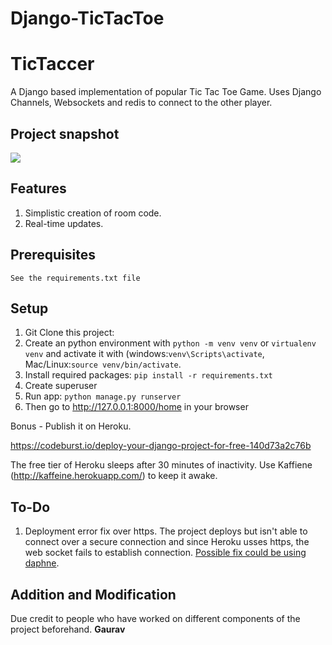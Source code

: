 # Django-TicTacToe


# TicTaccer
A Django based implementation of popular Tic Tac Toe Game. Uses Django Channels, Websockets and redis to connect to the other player.

<h2>Project snapshot</h2>
<img src="./tictac.gif?raw=true">



## Features
1. Simplistic creation of room code.
2. Real-time updates. 


<h2>Prerequisites</h2>
<code>See the requirements.txt file</code>

## Setup
1. Git Clone this project:
2. Create an python environment with ```python -m venv venv``` or ```virtualenv venv``` and activate it with (windows:```venv\Scripts\activate```, Mac/Linux:```source venv/bin/activate```.
3. Install required packages: ``` pip install -r requirements.txt ```
4. Create superuser
5. Run app: ``` python manage.py runserver ```
6. Then go to http://127.0.0.1:8000/home in your browser

Bonus - Publish it on Heroku.

https://codeburst.io/deploy-your-django-project-for-free-140d73a2c76b

The free tier of Heroku sleeps after 30 minutes of inactivity. Use Kaffiene (http://kaffeine.herokuapp.com/) to keep it awake. 

## To-Do
1. Deployment error fix over https. The project deploys but isn't able to connect over a secure connection and since Heroku usses https, the web socket fails to establish connection. [Possible fix could be using daphne](https://www.youtube.com/watch?v=zizzeE4Obc0&list=WL&index=10). 



## Addition and Modification
Due credit to people who have worked on different components of the project beforehand. **Gaurav**
